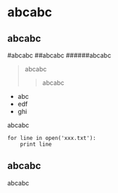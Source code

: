 abcabc
======
abcabc
------

#abcabc
##abcabc
######abcabc

>abcabc
>>abcabc

+ abc
+ edf
+ ghi

abcabc

    for line in open('xxx.txt'):
        print line
        
abcabc
----
abcabc

